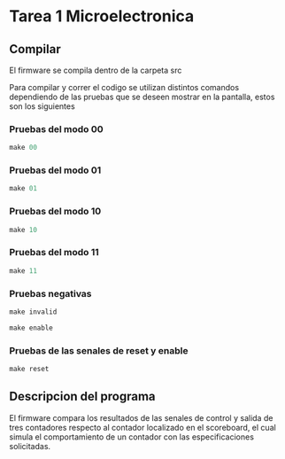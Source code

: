 # Tarea 1 Microelectronica

## Compilar

El firmware se compila dentro de la carpeta src

Para compilar y correr el codigo se utilizan distintos comandos dependiendo de las pruebas que se deseen mostrar en la pantalla, estos son los siguientes

### Pruebas del modo 00

```c
make 00
```
### Pruebas del modo 01

```c
make 01
```
### Pruebas del modo 10

```c
make 10
```

### Pruebas del modo 11

```c
make 11
```

### Pruebas negativas

```c
make invalid
```

```c
make enable
```

### Pruebas de las senales de reset y enable

```c
make reset
```

## Descripcion del programa

El firmware compara los resultados de las senales de control y salida de tres contadores respecto al contador localizado en el scoreboard, el cual simula el comportamiento de un contador con las especificaciones solicitadas.


